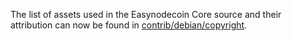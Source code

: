 The list of assets used in the Easynodecoin Core source and their attribution can now be found in [contrib/debian/copyright](../contrib/debian/copyright).
